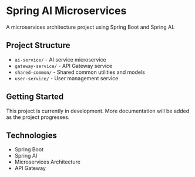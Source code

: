 # Spring AI Microservices

A microservices architecture project using Spring Boot and Spring AI.

## Project Structure

- `ai-service/` - AI service microservice
- `gateway-service/` - API Gateway service
- `shared-common/` - Shared common utilities and models
- `user-service/` - User management service

## Getting Started

This project is currently in development. More documentation will be added as the project progresses.

## Technologies

- Spring Boot
- Spring AI
- Microservices Architecture
- API Gateway
